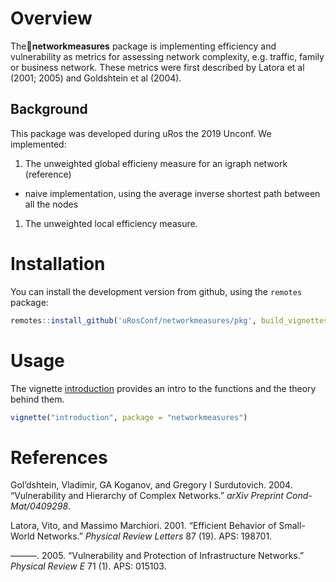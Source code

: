 
Overview
========

The**networkmeasures** package is implementing efficiency and vulnerability as metrics for assessing network complexity, e.g. traffic, family or business network. These metrics were first described by Latora et al (2001; 2005) and Goldshtein et al (2004).

Background
----------

This package was developed during uRos the 2019 Unconf. We implemented:

1.  The unweighted global efficieny measure for an igraph network (reference)

-   naive implementation, using the average inverse shortest path between all the nodes

1.  The unweighted local efficiency measure.

Installation
============

You can install the development version from github, using the `remotes` package:

``` r
remotes::install_github('uRosConf/networkmeasures/pkg', build_vignettes = TRUE)
```

Usage
=====

The vignette [introduction](pkg/doc/introduction.html) provides an intro to the functions and the theory behind them.

``` r
vignette("introduction", package = "networkmeasures")
```

References
==========

Gol’dshtein, Vladimir, GA Koganov, and Gregory I Surdutovich. 2004. “Vulnerability and Hierarchy of Complex Networks.” *arXiv Preprint Cond-Mat/0409298*.

Latora, Vito, and Massimo Marchiori. 2001. “Efficient Behavior of Small-World Networks.” *Physical Review Letters* 87 (19). APS: 198701.

———. 2005. “Vulnerability and Protection of Infrastructure Networks.” *Physical Review E* 71 (1). APS: 015103.
